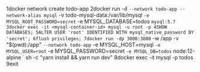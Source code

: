 1docker network create todo-app
2docker run -d `
     --network todo-app --network-alias mysql `
     -v todo-mysql-data:/var/lib/mysql `
     -e MYSQL_ROOT_PASSWORD=secret `
     -e MYSQL_DATABASE=todos `
     mysql:5.7
3docker exec -it <mysql-container-id> mysql -u root -p
4SHOW DATABASES;
5ALTER USER 'root' IDENTIFIED WITH mysql_native_password BY 'secret';
6flush privileges;
7docker run -dp 3000:3000 `
   -w /app -v "$(pwd):/app" `
   --network todo-app `
   -e MYSQL_HOST=mysql `
   -e MYSQL_USER=root `
   -e MYSQL_PASSWORD=secret `
   -e MYSQL_DB=todos `
   node:12-alpine `
   sh -c "yarn install && yarn run dev"
8docker exec -it <mysql-container-id> mysql -p todos
9exit

